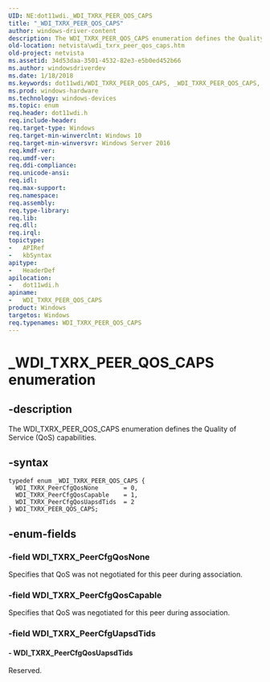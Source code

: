```yaml
---
UID: NE:dot11wdi._WDI_TXRX_PEER_QOS_CAPS
title: "_WDI_TXRX_PEER_QOS_CAPS"
author: windows-driver-content
description: The WDI_TXRX_PEER_QOS_CAPS enumeration defines the Quality of Service (QoS) capabilities.
old-location: netvista\wdi_txrx_peer_qos_caps.htm
old-project: netvista
ms.assetid: 34d53daa-3501-4532-82e3-e5b0ed452b66
ms.author: windowsdriverdev
ms.date: 1/18/2018
ms.keywords: dot11wdi/WDI_TXRX_PEER_QOS_CAPS, _WDI_TXRX_PEER_QOS_CAPS, WDI_TXRX_PeerCfgQosNone, netvista.wdi_txrx_peer_qos_caps, dot11wdi/WDI_TXRX_PeerCfgQosCapable, WDI_TXRX_PEER_QOS_CAPS enumeration [Network Drivers Starting with Windows Vista], WDI_TXRX_PeerCfgQosUapsdTids, WDI_TXRX_PEER_QOS_CAPS, netvista.wifi_txrx_peer_qos_caps, dot11wdi/WDI_TXRX_PeerCfgQosNone, WDI_TXRX_PeerCfgQosCapable, dot11wdi/WDI_TXRX_PeerCfgQosUapsdTids
ms.prod: windows-hardware
ms.technology: windows-devices
ms.topic: enum
req.header: dot11wdi.h
req.include-header: 
req.target-type: Windows
req.target-min-winverclnt: Windows 10
req.target-min-winversvr: Windows Server 2016
req.kmdf-ver: 
req.umdf-ver: 
req.ddi-compliance: 
req.unicode-ansi: 
req.idl: 
req.max-support: 
req.namespace: 
req.assembly: 
req.type-library: 
req.lib: 
req.dll: 
req.irql: 
topictype:
-	APIRef
-	kbSyntax
apitype:
-	HeaderDef
apilocation:
-	dot11wdi.h
apiname:
-	WDI_TXRX_PEER_QOS_CAPS
product: Windows
targetos: Windows
req.typenames: WDI_TXRX_PEER_QOS_CAPS
---
```


# _WDI_TXRX_PEER_QOS_CAPS enumeration


## -description


The WDI_TXRX_PEER_QOS_CAPS enumeration defines the Quality of Service (QoS) capabilities.


## -syntax


````
typedef enum _WDI_TXRX_PEER_QOS_CAPS { 
  WDI_TXRX_PeerCfgQosNone       = 0,
  WDI_TXRX_PeerCfgQosCapable    = 1,
  WDI_TXRX_PeerCfgQosUapsdTids  = 2
} WDI_TXRX_PEER_QOS_CAPS;
````


## -enum-fields




### -field WDI_TXRX_PeerCfgQosNone

Specifies that QoS was not negotiated for this peer during association.


### -field WDI_TXRX_PeerCfgQosCapable

Specifies that QoS was negotiated for this peer during association.


### -field WDI_TXRX_PeerCfgUapsdTids




#### - WDI_TXRX_PeerCfgQosUapsdTids

Reserved.

